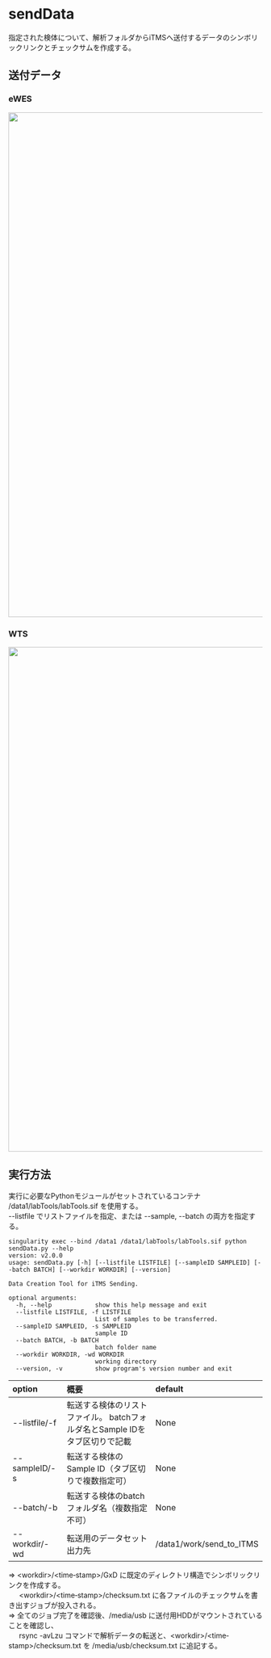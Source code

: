 # sendData
指定された検体について、解析フォルダからiTMSへ送付するデータのシンボリックリンクとチェックサムを作成する。
## 送付データ
### **eWES**
<img src="https://github.com/user-attachments/assets/89825ab3-bb84-4ddb-a4a7-669743ae3881" width="1000">

### **WTS**
<img src="https://github.com/user-attachments/assets/3fdde1cf-4436-4f6e-aca4-f5c8cdf43446" width="1000">

## 実行方法
実行に必要なPythonモジュールがセットされているコンテナ /data1/labTools/labTools.sif を使用する。\
--listfile でリストファイルを指定、または --sample, --batch の両方を指定する。
```
singularity exec --bind /data1 /data1/labTools/labTools.sif python sendData.py --help
version: v2.0.0
usage: sendData.py [-h] [--listfile LISTFILE] [--sampleID SAMPLEID] [--batch BATCH] [--workdir WORKDIR] [--version]

Data Creation Tool for iTMS Sending.

optional arguments:
  -h, --help            show this help message and exit
  --listfile LISTFILE, -f LISTFILE
                        List of samples to be transferred.
  --sampleID SAMPLEID, -s SAMPLEID
                        sample ID
  --batch BATCH, -b BATCH
                        batch folder name
  --workdir WORKDIR, -wd WORKDIR
                        working directory
  --version, -v         show program's version number and exit
```
| option       | 概要                                     |default         |
|:-------------|:-----------------------------------------|:---------------|
|--listfile/-f |転送する検体のリストファイル。 batchフォルダ名とSample IDをタブ区切りで記載 |None |
|--sampleID/-s |転送する検体のSample ID（タブ区切りで複数指定可）|None |
|--batch/-b    |転送する検体のbatchフォルダ名（複数指定不可）|None |
|--workdir/-wd |転送用のデータセット出力先 |/data1/work/send_to_ITMS |

⇒ \<workdir>/<time‐stamp>/GxD に既定のディレクトリ構造でシンボリックリンクを作成する。\
&ensp;&ensp;&ensp;\<workdir>/<time‐stamp>/checksum.txt に各ファイルのチェックサムを書き出すジョブが投入される。\
⇒ 全てのジョブ完了を確認後、/media/usb に送付用HDDがマウントされていることを確認し、\
&ensp;&ensp;&ensp;rsync -avLzu コマンドで解析データの転送と、\<workdir>/<time‐stamp>/checksum.txt を /media/usb/checksum.txt に追記する。
